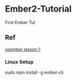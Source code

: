 # Ember2-Tutorial
First Ember Tut

## Ref

[yoember lesson-1](http://yoember.com/#lesson-1)

### Linux Setup

sudo npm install -g ember-cli 
